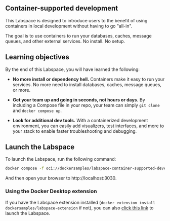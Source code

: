 ## Container-supported development

This Labspace is designed to introduce users to the benefit of using containers in local development without having to go "all-in".

The goal is to use containers to run your databases, caches, message queues, and other external services. No install. No setup.

## Learning objectives

By the end of this Labspace, you will have learned the following:

- **No more install or dependency hell.** Containers make it easy to run your services. No more need to install databases, caches, message queues, or more.

- **Get your team up and going in seconds, not hours or days.** By including a Compose file in your repo, your team can simply `git clone` and `docker compose up`.

- **Look for additional dev tools.** With a containerized development environment, you can easily add visualizers, test interfaces, and more to your stack to enable faster troubleshooting and debugging.

## Launch the Labspace

To launch the Labspace, run the following command:

```bash
docker compose -f oci://dockersamples/labspace-container-supported-development up -d
```

And then open your browser to http://localhost:3030.

### Using the Docker Desktop extension

If you have the Labspace extension installed (`docker extension install dockersamples/labspace-extension` if not), you can also [click this link](https://open.docker.com/dashboard/extension-tab?extensionId=dockersamples/labspace-extension&location=dockersamples/labspace-container-supported-development&title=Container-supported%20development) to launch the Labspace.
